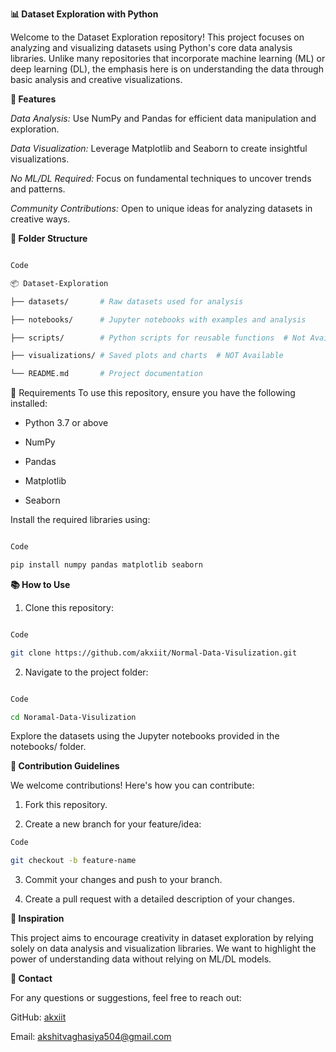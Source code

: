 **📊 Dataset Exploration with Python**

Welcome to the Dataset Exploration repository! This project focuses on analyzing and visualizing datasets using Python's core data analysis libraries. Unlike many repositories that incorporate machine learning (ML) or deep learning (DL), the emphasis here is on understanding the data through basic analysis and creative visualizations.

**🚀 Features**

*Data Analysis:* Use NumPy and Pandas for efficient data manipulation and exploration.

*Data Visualization:* Leverage Matplotlib and Seaborn to create insightful visualizations.

*No ML/DL Required:* Focus on fundamental techniques to uncover trends and patterns.

*Community Contributions:* Open to unique ideas for analyzing datasets in creative ways.


**📂 Folder Structure**

```bash

Code

📦 Dataset-Exploration  

├── datasets/       # Raw datasets used for analysis  

├── notebooks/      # Jupyter notebooks with examples and analysis  

├── scripts/        # Python scripts for reusable functions  # Not Available 

├── visualizations/ # Saved plots and charts  # NOT Available

└── README.md       # Project documentation 

```


🔧 Requirements
To use this repository, ensure you have the following installed:

- Python 3.7 or above

- NumPy

- Pandas

- Matplotlib

- Seaborn

Install the required libraries using:

```bash

Code

pip install numpy pandas matplotlib seaborn
```

**📚 How to Use**

1. Clone this repository:

```bash

Code

git clone https://github.com/akxiit/Normal-Data-Visulization.git
```

2. Navigate to the project folder:

```bash

Code

cd Noramal-Data-Visulization
```
  
Explore the datasets using the Jupyter notebooks provided in the notebooks/ folder.

**🤝 Contribution Guidelines**

We welcome contributions! Here's how you can contribute:

1. Fork this repository.

2. Create a new branch for your feature/idea:

```bash
Code

git checkout -b feature-name  
```

3. Commit your changes and push to your branch.

4. Create a pull request with a detailed description of your changes.

**🌟 Inspiration**

This project aims to encourage creativity in dataset exploration by relying solely on data analysis and visualization libraries. We want to highlight the power of understanding data without relying on ML/DL models.

**📧 Contact**

For any questions or suggestions, feel free to reach out:

GitHub: [akxiit](https://github.com/akxiit)

Email: akshitvaghasiya504@gmail.com
